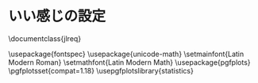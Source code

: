 #   いい感じの設定
\documentclass{jlreq}

\usepackage{fontspec}
\usepackage{unicode-math}
\setmainfont{Latin Modern Roman}
\setmathfont{Latin Modern Math}
\usepackage{pgfplots}
\pgfplotsset{compat=1.18}
\usepgfplotslibrary{statistics}
